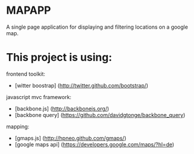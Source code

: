 MAPAPP
======


A single page application for displaying and filtering locations  on a google map.

# This project is using: 

frontend toolkit:
- [witter boostrap] (http://twitter.github.com/bootstrap/)

javascript mvc framework:
- [backbone.js] (http://backbonejs.org/)
- [backbone query] (https://github.com/davidgtonge/backbone_query)

mapping:
- [gmaps.js] (http://hpneo.github.com/gmaps/) 
- [google maps api] (https://developers.google.com/maps/?hl=de)
